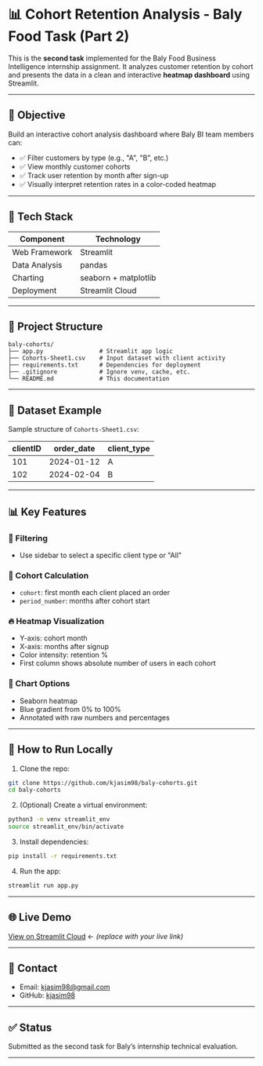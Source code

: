 # 📊 Cohort Retention Analysis - Baly Food Task (Part 2)

This is the **second task** implemented for the Baly Food Business Intelligence internship assignment. It analyzes customer retention by cohort and presents the data in a clean and interactive **heatmap dashboard** using Streamlit.

---

## 🎯 Objective

Build an interactive cohort analysis dashboard where Baly BI team members can:

- ✅ Filter customers by type (e.g., "A", "B", etc.)
- ✅ View monthly customer cohorts
- ✅ Track user retention by month after sign-up
- ✅ Visually interpret retention rates in a color-coded heatmap

---

## 🧱 Tech Stack

| Component     | Technology       |
|---------------|------------------|
| Web Framework | Streamlit        |
| Data Analysis | pandas           |
| Charting      | seaborn + matplotlib |
| Deployment    | Streamlit Cloud  |

---

## 📂 Project Structure

```
baly-cohorts/
├── app.py                # Streamlit app logic
├── Cohorts-Sheet1.csv    # Input dataset with client activity
├── requirements.txt      # Dependencies for deployment
├── .gitignore            # Ignore venv, cache, etc.
└── README.md             # This documentation
```

---

## 🔎 Dataset Example

Sample structure of `Cohorts-Sheet1.csv`:

| clientID | order_date | client_type |
|----------|------------|--------------|
| 101      | 2024-01-12 | A            |
| 102      | 2024-02-04 | B            |

---

## 📊 Key Features

### 🔄 Filtering
- Use sidebar to select a specific client type or "All"

### 📅 Cohort Calculation
- `cohort`: first month each client placed an order
- `period_number`: months after cohort start

### 🔥 Heatmap Visualization
- Y-axis: cohort month
- X-axis: months after signup
- Color intensity: retention %
- First column shows absolute number of users in each cohort

### 🎨 Chart Options
- Seaborn heatmap
- Blue gradient from 0% to 100%
- Annotated with raw numbers and percentages

---

## 🚀 How to Run Locally

1. Clone the repo:
```bash
git clone https://github.com/kjasim98/baly-cohorts.git
cd baly-cohorts
```

2. (Optional) Create a virtual environment:
```bash
python3 -m venv streamlit_env
source streamlit_env/bin/activate
```

3. Install dependencies:
```bash
pip install -r requirements.txt
```

4. Run the app:
```bash
streamlit run app.py
```

---

## 🌐 Live Demo
[View on Streamlit Cloud](https://<your-cohort-app>.streamlit.app) ← *(replace with your live link)*

---


## 💬 Contact
- Email: [kjasim98@gmail.com](mailto:kjasim98@gmail.com)
- GitHub: [kjasim98](https://github.com/kjasim98)

---

## ✅ Status
Submitted as the second task for Baly’s internship technical evaluation.

---